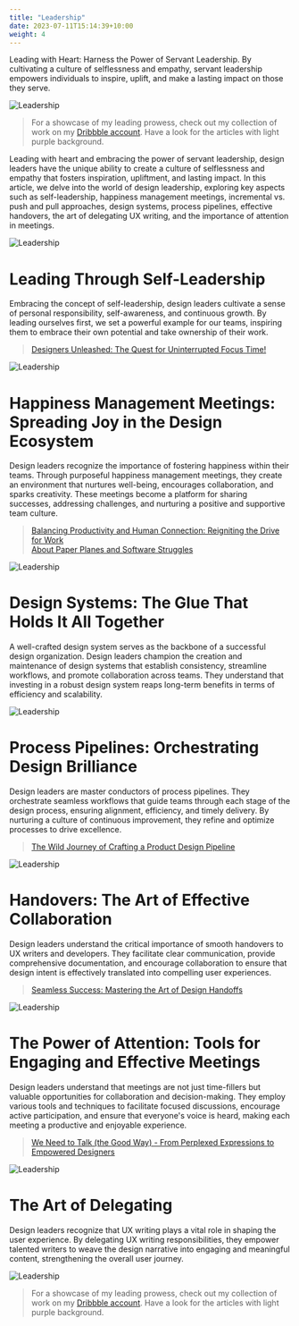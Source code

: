 ```yaml
---
title: "Leadership"
date: 2023-07-11T15:14:39+10:00
weight: 4
---
```


Leading with Heart: Harness the Power of Servant Leadership. By cultivating a culture of selflessness and empathy, servant leadership empowers individuals to inspire, uplift, and make a lasting impact on those they serve.

![Leadership](/images/illustrations/undraw_team_spirit_re_yl1v.svg)

> For a showcase of my leading prowess, check out my collection of work on my [Dribbble account](https://dribbble.com/BeautyAndTheByte). Have a look for the articles with light purple background. 



Leading with heart and embracing the power of servant leadership, design leaders have the unique ability to create a culture of selflessness and empathy that fosters inspiration, upliftment, and lasting impact. In this article, we delve into the world of design leadership, exploring key aspects such as self-leadership, happiness management meetings, incremental vs. push and pull approaches, design systems, process pipelines, effective handovers, the art of delegating UX writing, and the importance of attention in meetings.

![Leadership](/images/illustrations/undraw_social_interaction_re_dyjh.svg)

# Leading Through Self-Leadership
Embracing the concept of self-leadership, design leaders cultivate a sense of personal responsibility, self-awareness, and continuous growth. By leading ourselves first, we set a powerful example for our teams, inspiring them to embrace their own potential and take ownership of their work.

> [Designers Unleashed: The Quest for Uninterrupted Focus Time!](https://dribbble.com/shots/21949840-Focus-Time) 

![Leadership](/images/illustrations/undraw_engineering_team_a7n2.svg)


# Happiness Management Meetings: Spreading Joy in the Design Ecosystem
Design leaders recognize the importance of fostering happiness within their teams. Through purposeful happiness management meetings, they create an environment that nurtures well-being, encourages collaboration, and sparks creativity. These meetings become a platform for sharing successes, addressing challenges, and nurturing a positive and supportive team culture.

> [Balancing Productivity and Human Connection: Reigniting the Drive for Work](https://dribbble.com/shots/21970245-Reigniting-the-Drive-for-Work)     
> [About Paper Planes and Software Struggles](https://dribbble.com/shots/21945959-Paper-Planes-and-Software-Struggles)

![Leadership](/images/illustrations/undraw_in_the_office_re_jtgc.svg)

# Design Systems: The Glue That Holds It All Together
A well-crafted design system serves as the backbone of a successful design organization. Design leaders champion the creation and maintenance of design systems that establish consistency, streamline workflows, and promote collaboration across teams. They understand that investing in a robust design system reaps long-term benefits in terms of efficiency and scalability.

![Leadership](/images/illustrations/undraw_our_solution_re_8yk6.svg)

# Process Pipelines: Orchestrating Design Brilliance
Design leaders are master conductors of process pipelines. They orchestrate seamless workflows that guide teams through each stage of the design process, ensuring alignment, efficiency, and timely delivery. By nurturing a culture of continuous improvement, they refine and optimize processes to drive excellence.

> [The Wild Journey of Crafting a Product Design Pipeline](https://dribbble.com/shots/21949773-Product-Design-Pipeline)

![Leadership](/images/illustrations/undraw_team_collaboration_re_ow29.svg)

# Handovers: The Art of Effective Collaboration
Design leaders understand the critical importance of smooth handovers to UX writers and developers. They facilitate clear communication, provide comprehensive documentation, and encourage collaboration to ensure that design intent is effectively translated into compelling user experiences.

> [Seamless Success: Mastering the Art of Design Handoffs](https://dribbble.com/shots/21939535-Seamless-Success-Mastering-the-Art-of-Design-Handoffs)

![Leadership](/images/illustrations/undraw_group_selfie_re_h8gb.svg)

# The Power of Attention: Tools for Engaging and Effective Meetings
Design leaders understand that meetings are not just time-fillers but valuable opportunities for collaboration and decision-making. They employ various tools and techniques to facilitate focused discussions, encourage active participation, and ensure that everyone's voice is heard, making each meeting a productive and enjoyable experience.

> [We Need to Talk (the Good Way) - From Perplexed Expressions to Empowered Designers](https://dribbble.com/shots/21948809-From-Perplexed-Expressions-to-Empowered-Designers)

![Leadership](/images/illustrations/undraw_creative_thinking_re_9k71.svg)

# The Art of Delegating 
Design leaders recognize that UX writing plays a vital role in shaping the user experience. By delegating UX writing responsibilities, they empower talented writers to weave the design narrative into engaging and meaningful content, strengthening the overall user journey.

![Leadership](/images/illustrations/undraw_sharing_knowledge_03vp.svg)


> For a showcase of my leading prowess, check out my collection of work on my [Dribbble account](https://dribbble.com/BeautyAndTheByte). Have a look for the articles with light purple background. 
